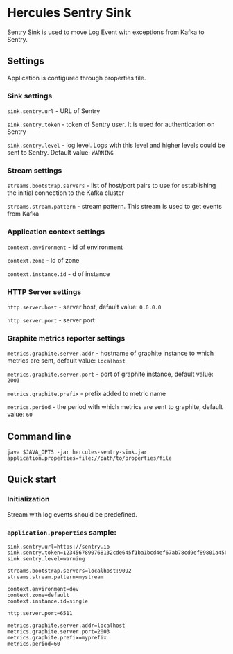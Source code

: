 # Hercules Sentry Sink
Sentry Sink is used to move Log Event with exceptions from Kafka to Sentry.

## Settings
Application is configured through properties file.

### Sink settings
`sink.sentry.url` - URL of Sentry

`sink.sentry.token` - token of Sentry user. It is used for authentication on Sentry

`sink.sentry.level` - log level. Logs with this level and higher levels could be sent to Sentry. Default value: `WARNING`

### Stream settings
`streams.bootstrap.servers` - list of host/port pairs to use for establishing the initial connection to the Kafka cluster

`streams.stream.pattern` - stream pattern. This stream is used to get events from Kafka

### Application context settings
`context.environment` - id of environment

`context.zone` - id of zone

`context.instance.id` - d of instance

### HTTP Server settings
`http.server.host` - server host, default value: `0.0.0.0`

`http.server.port` - server port

### Graphite metrics reporter settings
`metrics.graphite.server.addr` - hostname of graphite instance to which metrics are sent, default value: `localhost`

`metrics.graphite.server.port` - port of graphite instance, default value: `2003`

`metrics.graphite.prefix` - prefix added to metric name

`metrics.period` - the period with which metrics are sent to graphite, default value: `60`

## Command line
`java $JAVA_OPTS -jar hercules-sentry-sink.jar application.properties=file://path/to/properties/file`

## Quick start
### Initialization

Stream with log events should be predefined.

### `application.properties` sample:
```properties
sink.sentry.url=https://sentry.io
sink.sentry.token=1234567890768132cde645f1ba1bcd4ef67ab78cd9ef89801a45be5747c68f87
sink.sentry.level=warning

streams.bootstrap.servers=localhost:9092
streams.stream.pattern=mystream

context.environment=dev
context.zone=default
context.instance.id=single

http.server.port=6511

metrics.graphite.server.addr=localhost
metrics.graphite.server.port=2003
metrics.graphite.prefix=myprefix
metrics.period=60
```
